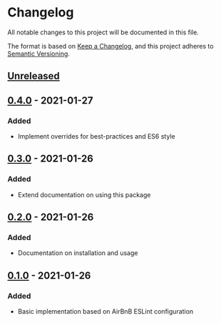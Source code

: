 # Changelog
All notable changes to this project will be documented in this file.

The format is based on [Keep a Changelog](https://keepachangelog.com/en/1.0.0/),
and this project adheres to [Semantic Versioning](https://semver.org/spec/v2.0.0.html).

## [Unreleased]

## [0.4.0] - 2021-01-27
### Added
- Implement overrides for best-practices and ES6 style

## [0.3.0] - 2021-01-26
### Added
- Extend documentation on using this package

## [0.2.0] - 2021-01-26
### Added
- Documentation on installation and usage

## [0.1.0] - 2021-01-26
### Added
- Basic implementation based on AirBnB ESLint configuration

[Unreleased]: https://github.com/kellerkinderDE/eslint-config/compare/0.4.0...HEAD
[0.4.0]: https://github.com/kellerkinderDE/eslint-config/compare/0.3.0...0.4.0
[0.3.0]: https://github.com/kellerkinderDE/eslint-config/compare/0.2.0...0.3.0
[0.2.0]: https://github.com/kellerkinderDE/eslint-config/compare/0.1.0...0.2.0
[0.1.0]: https://github.com/kellerkinderDE/eslint-config/releases/tag/0.1.0
